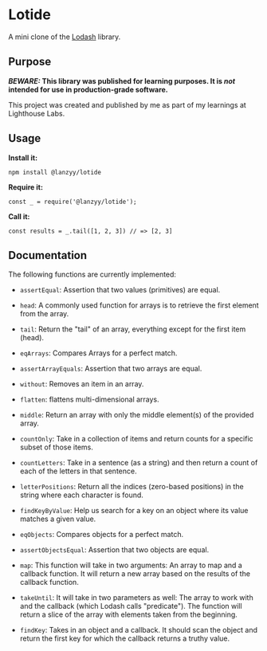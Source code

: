 # Lotide

A mini clone of the [Lodash](https://lodash.com) library.

## Purpose

**_BEWARE:_ This library was published for learning purposes. It is _not_ intended for use in production-grade software.**

This project was created and published by me as part of my learnings at Lighthouse Labs. 

## Usage

**Install it:**

`npm install @lanzyy/lotide`

**Require it:**

`const _ = require('@lanzyy/lotide');`

**Call it:**

`const results = _.tail([1, 2, 3]) // => [2, 3]`

## Documentation

The following functions are currently implemented:

* `assertEqual`: Assertion that two values (primitives) are equal.

* `head`: A commonly used function for arrays is to retrieve the first element from the array.

* `tail`: Return the "tail" of an array, everything except for the first item (head).

* `eqArrays`: Compares Arrays for a perfect match.

* `assertArrayEquals`: Assertion that two arrays are equal.

* `without`: Removes an item in an array.

* `flatten`: flattens multi-dimensional arrays.

* `middle`: Return an array with only the middle element(s) of the provided array.

* `countOnly`: Take in a collection of items and return counts for a specific subset of those items.

* `countLetters`: Take in a sentence (as a string) and then return a count of each of the letters in that sentence.

* `letterPositions`: Return all the indices (zero-based positions) in the string where each character is found.

* `findKeyByValue`: Help us search for a key on an object where its value matches a given value.

* `eqObjects`: Compares objects for a perfect match.

* `assertObjectsEqual`: Assertion that two objects are equal.

* `map`: This function will take in two arguments: An array to map and a callback function. It will return a new array based on the results of the callback function.

* `takeUntil`: It will take in two parameters as well: The array to work with and the callback (which Lodash calls "predicate"). The function will return a slice of the array with elements taken from the beginning.

* `findKey`: Takes in an object and a callback. It should scan the object and return the first key for which the callback returns a truthy value.

